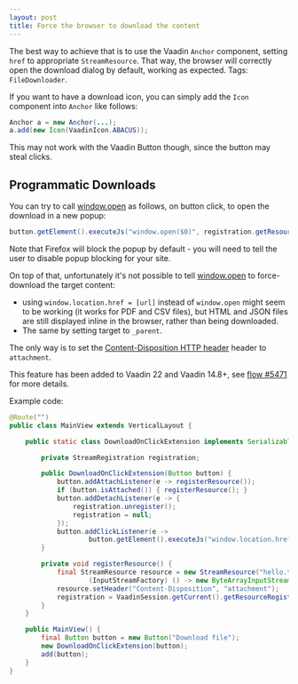 ```yaml
---
layout: post
title: Force the browser to download the content
---
```


The best way to achieve that is to use the Vaadin `Anchor` component, setting `href` to
appropriate `StreamResource`. That way, the browser will correctly open the download dialog by default,
working as expected. Tags: `FileDownloader`.

If you want to have a download icon, you can simply add the `Icon` component into `Anchor` like follows:

```java
Anchor a = new Anchor(...);
a.add(new Icon(VaadinIcon.ABACUS));
```

This may not work with the Vaadin Button though, since the button may steal clicks.

## Programmatic Downloads

You can try to call [window.open](https://developer.mozilla.org/en-US/docs/Web/API/Window/open) as follows, on button click, to open the download in a new popup:
```java
button.getElement().executeJs("window.open($0)", registration.getResourceUri().toString()));
```

Note that Firefox will block the popup by default - you will need to
tell the user to disable popup blocking for your site.

On top of that, unfortunately it's not possible to tell [window.open](https://developer.mozilla.org/en-US/docs/Web/API/Window/open) to
force-download the target content:

* using `window.location.href = [url]` instead of `window.open` might seem to be working (it works for PDF and CSV files), but
  HTML and JSON files are still displayed inline in the browser, rather than being downloaded.
* The same by setting target to `_parent`.

The only way is to set the [Content-Disposition HTTP header](https://developer.mozilla.org/en-US/docs/Web/HTTP/Headers/Content-Disposition) header
to `attachment`.

This feature has been added to Vaadin 22 and Vaadin 14.8+, see [flow #5471](https://github.com/vaadin/flow/issues/5471) for more details.

Example code:

```java
@Route("")
public class MainView extends VerticalLayout {

    public static class DownloadOnClickExtension implements Serializable {

        private StreamRegistration registration;

        public DownloadOnClickExtension(Button button) {
            button.addAttachListener(e -> registerResource());
            if (button.isAttached()) { registerResource(); }
            button.addDetachListener(e -> {
                registration.unregister();
                registration = null;
            });
            button.addClickListener(e ->
                    button.getElement().executeJs("window.location.href = $0", registration.getResourceUri().toString()));
        }

        private void registerResource() {
            final StreamResource resource = new StreamResource("hello.txt",
                    (InputStreamFactory) () -> new ByteArrayInputStream("Hello, world".getBytes(StandardCharsets.UTF_8)));
            resource.setHeader("Content-Disposition", "attachment");
            registration = VaadinSession.getCurrent().getResourceRegistry().registerResource(resource);
        }
    }

    public MainView() {
        final Button button = new Button("Download file");
        new DownloadOnClickExtension(button);
        add(button);
    }
}
```
